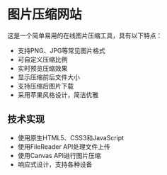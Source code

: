 # 图片压缩网站

这是一个简单易用的在线图片压缩工具，具有以下特点：

- 支持PNG、JPG等常见图片格式
- 可自定义压缩比例
- 实时预览压缩效果
- 显示压缩前后文件大小
- 支持压缩后图片下载
- 采用苹果风格设计，简洁优雅

## 技术实现
- 使用原生HTML5、CSS3和JavaScript
- 使用FileReader API处理文件上传
- 使用Canvas API进行图片压缩
- 响应式设计，支持各种设备 